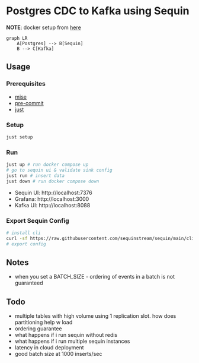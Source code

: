 # Postgres CDC to Kafka using Sequin

__NOTE__: docker setup from [here](https://github.com/sequinstream/sequin/tree/main/docker)

```mermaid
graph LR
    A[Postgres] --> B[Sequin]
    B --> C[Kafka]
```

## Usage
### Prerequisites
- [mise](https://mise.run/)
- [pre-commit](https://pre-commit.com/)
- [just](https://just.systems/)

### Setup
```bash
just setup
```

### Run
```bash
just up # run docker compose up
# go to sequin ui & validate sink config
just run # insert data
just down # run docker compose down
```

- Sequin UI: http://localhost:7376
- Grafana: http://localhost:3000
- Kafka UI: http://localhost:8088

### Export Sequin Config
```bash
# install cli
curl -sf https://raw.githubusercontent.com/sequinstream/sequin/main/cli/installer.sh | sh
# export config

```

## Notes
- when you set a BATCH_SIZE - ordering of events in a batch is not guaranteed


## Todo
- multiple tables with high volume using 1 replication slot. how does partitioning help w load
- ordering guarantee
- what happens if i run sequin without redis
- what happens if i run multiple sequin instances
- latency in cloud deployment
- good batch size at 1000 inserts/sec
